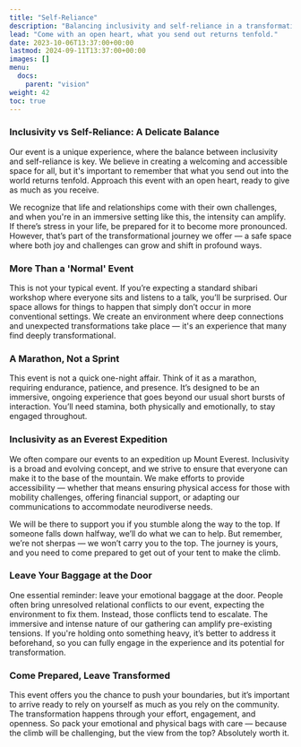 ```yaml
---
title: "Self-Reliance"
description: "Balancing inclusivity and self-reliance in a transformational event."
lead: "Come with an open heart, what you send out returns tenfold."
date: 2023-10-06T13:37:00+00:00
lastmod: 2024-09-11T13:37:00+00:00
images: []
menu: 
  docs:
    parent: "vision"
weight: 42
toc: true
---
```


### Inclusivity vs Self-Reliance: A Delicate Balance

Our event is a unique experience, where the balance between inclusivity and self-reliance is key. We believe in creating a welcoming and accessible space for all, but it's important to remember that what you send out into the world returns tenfold. Approach this event with an open heart, ready to give as much as you receive.

We recognize that life and relationships come with their own challenges, and when you're in an immersive setting like this, the intensity can amplify. If there’s stress in your life, be prepared for it to become more pronounced. However, that’s part of the transformational journey we offer — a safe space where both joy and challenges can grow and shift in profound ways.

### More Than a 'Normal' Event

This is not your typical event. If you’re expecting a standard shibari workshop where everyone sits and listens to a talk, you’ll be surprised. Our space allows for things to happen that simply don’t occur in more conventional settings. We create an environment where deep connections and unexpected transformations take place — it's an experience that many find deeply transformational.

### A Marathon, Not a Sprint

This event is not a quick one-night affair. Think of it as a marathon, requiring endurance, patience, and presence. It’s designed to be an immersive, ongoing experience that goes beyond our usual short bursts of interaction. You’ll need stamina, both physically and emotionally, to stay engaged throughout.

### Inclusivity as an Everest Expedition

We often compare our events to an expedition up Mount Everest. Inclusivity is a broad and evolving concept, and we strive to ensure that everyone can make it to the base of the mountain. We make efforts to provide accessibility — whether that means ensuring physical access for those with mobility challenges, offering financial support, or adapting our communications to accommodate neurodiverse needs.

We will be there to support you if you stumble along the way to the top. If someone falls down halfway, we’ll do what we can to help. But remember, we’re not sherpas — we won’t carry you to the top. The journey is yours, and you need to come prepared to get out of your tent to make the climb.

### Leave Your Baggage at the Door

One essential reminder: leave your emotional baggage at the door. People often bring unresolved relational conflicts to our event, expecting the environment to fix them. Instead, those conflicts tend to escalate. The immersive and intense nature of our gathering can amplify pre-existing tensions. If you're holding onto something heavy, it’s better to address it beforehand, so you can fully engage in the experience and its potential for transformation.

### Come Prepared, Leave Transformed

This event offers you the chance to push your boundaries, but it’s important to arrive ready to rely on yourself as much as you rely on the community. The transformation happens through your effort, engagement, and openness. So pack your emotional and physical bags with care — because the climb will be challenging, but the view from the top? Absolutely worth it.


